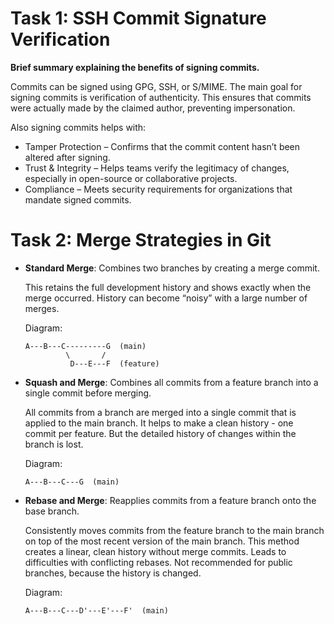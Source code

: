 # Task 1: SSH Commit Signature Verification

**Brief summary explaining the benefits of signing commits.**

Commits can be signed using GPG, SSH, or S/MIME. The main goal for signing commits is verification of authenticity. This ensures that commits were actually made by the claimed author, preventing impersonation. 

Also signing commits helps with:
   - Tamper Protection – Confirms that the commit content hasn’t been altered after signing. 
   - Trust & Integrity – Helps teams verify the legitimacy of changes, especially in open-source or collaborative projects. 
   - Compliance – Meets security requirements for organizations that mandate signed commits.

# Task 2: Merge Strategies in Git

- **Standard Merge**: Combines two branches by creating a merge commit.

    This retains the full development history and shows exactly when the merge occurred.
    History can become “noisy” with a large number of merges.

    Diagram:
    ```
    A---B---C---------G  (main)
             \       /
              D---E---F  (feature)
    ```

- **Squash and Merge**: Combines all commits from a feature branch into a single commit before merging.

    All commits from a branch are merged into a single commit that is applied to the main branch. It helps to make a clean history - one commit per feature.
    But the detailed history of changes within the branch is lost.

    Diagram:
    ```
    A---B---C---G  (main)
    ```

- **Rebase and Merge**: Reapplies commits from a feature branch onto the base branch.

    Consistently moves commits from the feature branch to the main branch on top of the most recent version of the main branch.
    This method creates a linear, clean history without merge commits. Leads to difficulties with conflicting rebases. Not recommended for public branches, because the history is changed.

    Diagram:
    ```
    A---B---C---D'---E'---F'  (main)
    ```
